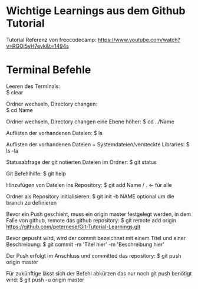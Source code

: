 # Wichtige Learnings aus dem Github Tutorial

Tutorial Referenz von freecodecamp: https://www.youtube.com/watch?v=RGOj5yH7evk&t=1494s

# Terminal Befehle

Leeren des Terminals:  
$ clear 

Ordner wechseln, Directory changen:  
$ cd Name 

Ordner wechseln, Directory changen eine Ebene höher:
$ cd ../Name 

Auflisten der vorhandenen Dateien:
$ ls 

Auflisten der vorhandenen Dateien + Systemdateien/versteckte Libraries: 
$ ls -la 

Statusabfrage der git notierten Dateien im Ordner: 
$ git status 

Git Befehlhilfe: 
$ git help 

Hinzufügen von Dateien ins Repository: 
$ git add Name / . <- für alle 

Ordner als Repository initialisieren:
$ git init   -b NAME optional um die branch zu definieren 

Bevor ein Push geschieht, muss ein origin master festgelegt werden, in dem Falle von github, remote das github repository: 
$ git remote add origin https://github.com/peternese/Git-Tutorial-Learnings.git 

Bevor gepusht wird, wird der commit bezeichnet mit einem Titel und einer Beschreibung: 
$ git commit -m 'Titel hier' -m 'Beschreibung hier' 

Der Push erfolgt im Anschluss und committed das repository: 
$ git push origin master 

Für zukünftige lässt sich der Befehl abkürzen das nur noch git push benötigt wird: 
$ git push -u origin master 

